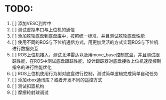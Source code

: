 # TODO:

1. [ ] 添加VESC到库中
2. [ ] 测试虚拟串口与上位机的通信
3. [ ] 添加舵轮底盘到底盘库中，按照统一标准，并且测试舵轮底盘性能
4. [ ] 使用不同的ROS与下位机通信方式，用更加灵活的方式实现ROS与下位机进行数据交互  
5. [ ] ROS上位机接入，测试北洋雷达以及用move_base控制底盘，并且测试跟踪性能，在ROS中测试底盘跟踪性能，设计跟踪器对底盘接收上位机速度控制指令的进行性能优化
6. [ ] ROS上位机使用行为树对底盘进行控制，测试简单逻辑完成简单自动任务
7. [ ] 添加xbox通讯库？或者开发不同的遥控方式
8. [ ] 测试扣篮机构 
9. [ ] 摩擦轮射球调试




